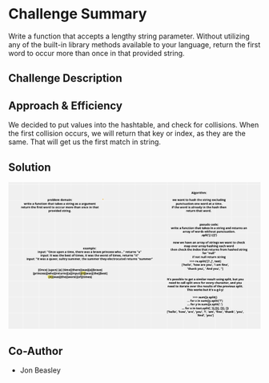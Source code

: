 # Challenge Summary
Write a function that accepts a lengthy string parameter.
Without utilizing any of the built-in library methods available to your language, return the first word to occur more than once in that provided string.

## Challenge Description
   

## Approach & Efficiency
We decided to put values into the hashtable, and check for collisions.  When the first collision occurs, we will return that key or index, as they are the same.  That will get us the first match in string.  

## Solution
![Repeated Word](repeated-word.png)

## Co-Author 
 - Jon Beasley